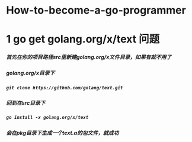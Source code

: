 # How-to-become-a-go-programmer

# 1 go get golang.org/x/text 问题

##### 首先在你的项目路径src里新建golang.org/x文件目录，如果有就不用了

##### golang.org/x目录下

##### `git clone https://github.com/golang/text.git`

##### 回到在src目录下

##### `go install -x golang.org/x/text`

##### 会在pkg目录下生成一个text.a的包文件，就成功

